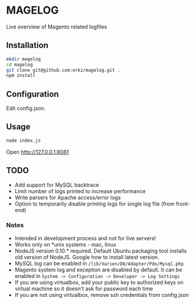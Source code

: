 MAGELOG
=======

Live overview of Magento related logfiles


## Installation


```bash
mkdir magelog
cd magelog
git clone git@github.com:orkz/magelog.git .
npm install
```

## Configuration
Edit config.json. 

## Usage
```bash
node index.js
```

Open http://127.0.0.1:8081


## TODO
- Add support for MySQL backtrace
- Limit number of logs printed to increase performance
- Write parsers for Apache access/error logs
- Option to temporarily disable printing logs for single log file (from front-end)


### Notes
- Intended in development process and not for live servers! 
- Works only on *unix systems - mac, linux
- NodeJS version 0.10.* required. Default Ubuntu packaging tool installs old version of NodeJS. Google how to install latest version.
- MySQL log can be enabled in `/lib/Varien/Db/Adapter/Pdo/Mysql.php`
- Magento system log and exception are disabled by default. It can be enabled in `System -> Configuration -> Developer -> Log Settings`
- If you are using virtualbox, add your public key to authorized keys on virtual machine so it doesn't ask for password each time
- If you are not using virtualbox, remove ssh credentials from config.json




